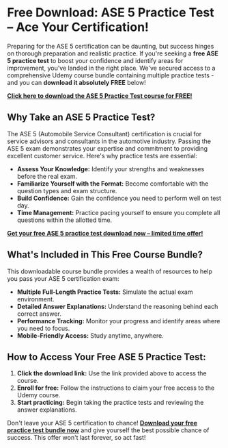 # Free Download: ASE 5 Practice Test – Ace Your Certification!

Preparing for the ASE 5 certification can be daunting, but success hinges on thorough preparation and realistic practice. If you're seeking a **free ASE 5 practice test** to boost your confidence and identify areas for improvement, you've landed in the right place. We've secured access to a comprehensive Udemy course bundle containing multiple practice tests - and you can **download it absolutely FREE** below!

[**Click here to download the ASE 5 Practice Test course for FREE!**](https://udemywork.com/ase-5-practice-test)

## Why Take an ASE 5 Practice Test?

The ASE 5 (Automobile Service Consultant) certification is crucial for service advisors and consultants in the automotive industry. Passing the ASE 5 exam demonstrates your expertise and commitment to providing excellent customer service. Here's why practice tests are essential:

*   **Assess Your Knowledge:** Identify your strengths and weaknesses before the real exam.
*   **Familiarize Yourself with the Format:** Become comfortable with the question types and exam structure.
*   **Build Confidence:** Gain the confidence you need to perform well on test day.
*   **Time Management:** Practice pacing yourself to ensure you complete all questions within the allotted time.

[**Get your free ASE 5 practice test download now – limited time offer!**](https://udemywork.com/ase-5-practice-test)

## What's Included in This Free Course Bundle?

This downloadable course bundle provides a wealth of resources to help you pass your ASE 5 certification exam:

*   **Multiple Full-Length Practice Tests:** Simulate the actual exam environment.
*   **Detailed Answer Explanations:** Understand the reasoning behind each correct answer.
*   **Performance Tracking:** Monitor your progress and identify areas where you need to focus.
*   **Mobile-Friendly Access:** Study anytime, anywhere.

## How to Access Your Free ASE 5 Practice Test:

1.  **Click the download link:** Use the link provided above to access the course.
2.  **Enroll for free:** Follow the instructions to claim your free access to the Udemy course.
3.  **Start practicing:** Begin taking the practice tests and reviewing the answer explanations.

Don't leave your ASE 5 certification to chance! **[Download your free practice test bundle now](https://udemywork.com/ase-5-practice-test)** and give yourself the best possible chance of success. This offer won't last forever, so act fast!
